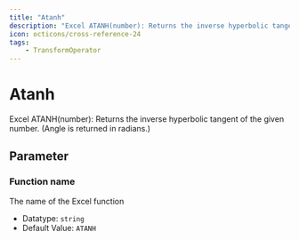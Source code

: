 ```yaml
---
title: "Atanh"
description: "Excel ATANH(number): Returns the inverse hyperbolic tangent of the given number. (Angle is returned in radians.)"
icon: octicons/cross-reference-24
tags: 
    - TransformOperator
---
```

# Atanh
<!-- This file was generated - DO NOT CHANGE IT MANUALLY -->



Excel ATANH(number): Returns the inverse hyperbolic tangent of the given number. (Angle is returned in radians.)

## Parameter

### Function name

The name of the Excel function

- Datatype: `string`
- Default Value: `ATANH`



